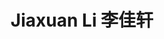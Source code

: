 ---
layout: page
title: Jiaxuan Li 李佳轩
description: Master's Student<br />硕士研究生<br />&nbsp;
img: /assets/avatar/jiaxuan-jbl.jpg
email: lijiaxuanchn@outlook.com
bio: >
    He is a people with 96.72% gene from Northern Chinese Han, and he live in Shandong province from kindergarten to university. Besides, 3% of his genes are from homo neanderthalensis. He is a computer programmer whose primary interest is in Genetics. In COmics, he wants to study life science systematically and to discover the secret between genetic code and human health. He is fond of reading, swimming, and traveling. His New Year’s wishes of 2023 are getting thin, paper publishing and being admitted as a Graduate student. If he succeeds in losing weight, he will change this portrait (he did it).  
bio_cn: >
    他是一个是96.72%的北方汉族人，他从幼儿园到大学一直都在山东。除此之外，他还有3%的尼安德特人基因。他是一个沉迷遗传学的码农，他希望在COmics对生命科学进行系统的学习，探究遗传密码与人类健康的奥秘。他喜欢读书、游泳和旅行。他的2023愿望是瘦、发以及上岸。等哪一天他减肥成功，他会换掉这个头像（已更换）。
github: aStudyingTurtle
orcid: 0000-0002-1782-5784
importance: 34
category: student
---